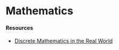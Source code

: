 # Mathematics

#### Resources

* [Discrete Mathematics in the Real World](http://mathily.org/dm-rw.html)
